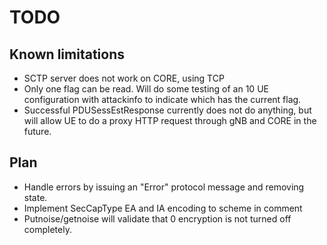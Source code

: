 # TODO

## Known limitations

- SCTP server does not work on CORE, using TCP
- Only one flag can be read. Will do some testing of an 10 UE configuration with attackinfo to indicate which has the current flag.
- Successful PDUSessEstResponse currently does not do anything, but will allow UE to do a proxy HTTP request through gNB and CORE in the future.

## Plan

- Handle errors by issuing an "Error" protocol message and removing state.
- Implement SecCapType EA and IA encoding to scheme in comment
- Putnoise/getnoise will validate that 0 encryption is not turned off completely.

